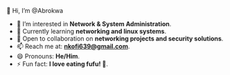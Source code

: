👋 Hi, I’m @Abrokwa

- 👀 I’m interested in **Network & System Administration**. 
- 🌱 Currently learning **networking and linux systems**.  
- 💞️ Open to collaboration on **networking projects and security solutions**.
- 📫 Reach me at: **nkofi639@gmail.com**. 
- 😄 Pronouns: **He/Him**.
- ⚡ Fun fact: **I love eating fufu! 🍲**.

